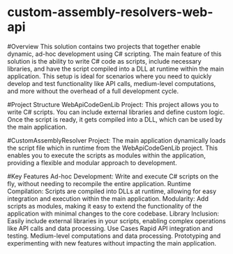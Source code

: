 custom-assembly-resolvers-web-api
=================================

#Overview
This solution contains two projects that together enable dynamic, ad-hoc development using C# scripting. The main feature of this solution is the ability to write C# code as scripts, include necessary libraries, and have the script compiled into a DLL at runtime within the main application. This setup is ideal for scenarios where you need to quickly develop and test functionality like API calls, medium-level computations, and more without the overhead of a full development cycle.

#Project Structure
WebApiCodeGenLib Project:
This project allows you to write C# scripts. You can include external libraries and define custom logic. Once the script is ready, it gets compiled into a DLL, which can be used by the main application.

#CustomAssemblyResolver Project:
The main application dynamically loads the script file which in runtime from the WebApiCodeGenLib project. This enables you to execute the scripts as modules within the application, providing a flexible and modular approach to development.

#Key Features
Ad-hoc Development: Write and execute C# scripts on the fly, without needing to recompile the entire application.
Runtime Compilation: Scripts are compiled into DLLs at runtime, allowing for easy integration and execution within the main application.
Modularity: Add scripts as modules, making it easy to extend the functionality of the application with minimal changes to the core codebase.
Library Inclusion: Easily include external libraries in your scripts, enabling complex operations like API calls and data processing.
Use Cases
Rapid API integration and testing.
Medium-level computations and data processing.
Prototyping and experimenting with new features without impacting the main application.
